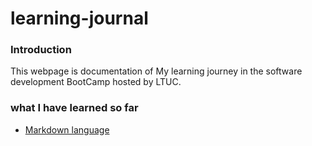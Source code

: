 # learning-journal

### Introduction 
This webpage is documentation of My learning journey in the software development BootCamp hosted by LTUC.

### what I have learned so far
* [Markdown language]()
